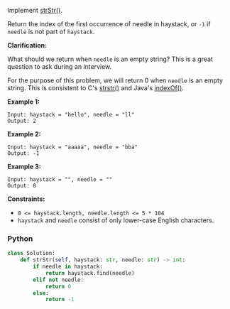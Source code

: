Implement  [strStr()](http://www.cplusplus.com/reference/cstring/strstr/).

Return the index of the first occurrence of needle in haystack, or  `-1`  if  `needle`  is not part of  `haystack`.

**Clarification:**

What should we return when  `needle`  is an empty string? This is a great question to ask during an interview.

For the purpose of this problem, we will return 0 when  `needle`  is an empty string. This is consistent to C's [strstr()](http://www.cplusplus.com/reference/cstring/strstr/)  and Java's [indexOf()](https://docs.oracle.com/javase/7/docs/api/java/lang/String.html#indexOf(java.lang.String)).

**Example 1:**
```
Input: haystack = "hello", needle = "ll"
Output: 2
```

**Example 2:**
```
Input: haystack = "aaaaa", needle = "bba"
Output: -1
```

**Example 3:**
```
Input: haystack = "", needle = ""
Output: 0
```

**Constraints:**

-   `0 <= haystack.length, needle.length <= 5 * 104`
-   `haystack`  and `needle`  consist of only lower-case English characters.


### Python
```python
class Solution:
    def strStr(self, haystack: str, needle: str) -> int:
        if needle in haystack:
            return haystack.find(needle)
        elif not needle:
            return 0
        else:
            return -1
````